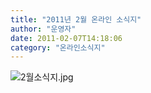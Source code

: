 ```yaml
---
title: "2011년 2월 온라인 소식지"
author: "운영자"
date: 2011-02-07T14:18:06
category: "온라인소식지"
---
```


![2월소식지.jpg](/files/attach/images/1659/685/001/2a8d6b3dba6b61009334e7863a8892c2.jpg)
